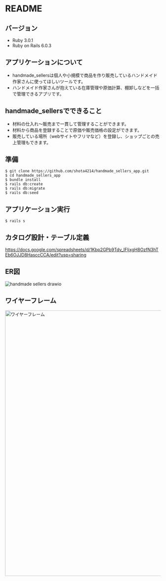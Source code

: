 # README

## バージョン
* Ruby 3.0.1
* Ruby on Rails 6.0.3

## アプリケーションについて
* handmade_sellersは個人や小規模で商品を作り販売しているハンドメイド作家さんに使ってほしいツールです。
* ハンドメイド作家さんが抱えている在庫管理や原価計算、棚卸しなどを一括で管理できるアプリです。

## handmade_sellersでできること
* 材料の仕入れ〜販売まで一貫して管理することができます。
* 材料から商品を登録することで原価や販売価格の設定ができます。
* 販売している場所（webサイトやフリマなど）を登録し、ショップごとの売上管理もできます。

## 準備
```
$ git clone https://github.com/shota4214/handmade_sellers_app.git
$ cd handmade_sellers_app
$ bundle install
$ rails db:create
$ rails db:migrate
$ rails db:seed
```

## アプリケーション実行
```
$ rails s
```
## カタログ設計・テーブル定義
https://docs.google.com/spreadsheets/d/1Kbp2GPb9Tdv_IFIjxgH8OzfN3hTEb6OJJD8HasccCCA/edit?usp=sharing
## ER図
![handmade sellers drawio](https://user-images.githubusercontent.com/104758322/191416560-747d6df3-d331-40ce-af10-d96485d67858.png)
## ワイヤーフレーム
<img width="858" alt="ワイヤーフレーム" src="https://user-images.githubusercontent.com/104758322/191416504-567f4fa0-0747-45a0-9fe0-d1288d55116c.png">